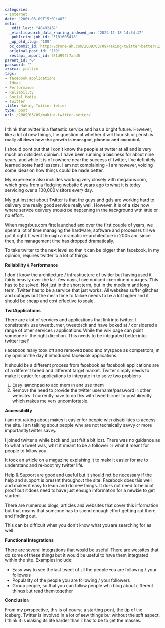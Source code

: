 ```yaml
---
categories:
- Internet
date: "2009-03-09T15:01:40Z"
meta:
  _edit_last: "48492462"
  _elasticsearch_data_sharing_indexed_on: "2024-11-18 14:54:37"
  _publicize_job_id: "5181605418"
  _wp_old_slug: "189"
  oc_commit_id: http://drone-ah.com/2009/03/09/making-twitter-better/1236791943
  original_post_id: "189"
  restapi_import_id: 591d994f7aad5
parent_id: "0"
password: ""
status: publish
tags:
- facebook applications
- Ideas
- Performance
- Reliability
- Social Media
- Twitter
title: Making Twitter Better
type: post
url: /2009/03/09/making-twitter-better/
---
```


I think that twitter is a fantastic service and has a bright future. However,
like a lot of new things, the question of whether it will flourish or perish is
really all down how the growth is managed, planned and executed.

I should point out that I don't know the people at twitter at all and is very
much an outsiders opinion. I have been running a business for about nine years,
and while it is of nowhere near the success of twitter, I've definitely learned
some hard lessons. I am not complaining - I am however, voicing some ideas on
how things could be made better.

My experience also includes working very closely with megabus.com, which grew
from a fledgling website 6 years ago to what it is today servicing over a
100,000 visitors every day.

My gut instinct about Twitter is that the guys and gals are working hard to
delivery one really good service really well. However, it is of a size now where
service delivery should be happening in the background with little or no effort.

<!--more-->

When megabus.com first launched and over the first couple of years, we spent a
lot of time managing the hardware, software and processes till we got it right.
It went through a dramatic re-architecture in 2005 and since then, the
management time has dropped dramatically.

To take twitter to the next level so that it can be bigger than facebook, in my
opinion, requires twitter to a lot of things:

**Reliability & Performance**

I don't know the architecture / infrastructure of twitter but having used it
fairly heavily over the last few days, have noticed intermittent outages. This
has to be solved. Not just in the short term, but in the medium and long term.
Twitter has to be a service that just works. All websites suffer glitches and
outages but the mean time to failure needs to be a lot higher and it should be
cheap and cost effective to scale.

**TwitApplications**

There are a lot of services and applications that link into twitter. I
consistently use tweetburner, tweetdeck and have looked at / considered a range
of other services / applications. While the wiki page can point someone in the
right direction. This needs to be integrated better into twitter itself

Facebook really took off and removed bebo and myspace as competitors, in my
opinion the day it introduced facebook applications.

It should be a different process from facebook as facebook applications are of a
different breed and different target market. Twitter simply needs to make it
easier for applications to integrate in to solve two problems

1.  Easy launchpad to add them in and use them
2.  Remove the need to provide the twitter username/password in other websites.
    I currently have to do this with tweetburner to post directly which makes me
    very uncomfortable.

**Accessibility**

I am not talking about makes it easier for people with disabilities to access
the site. I am talking about people who are not technically savvy or more
importantly twitter savvy.

I joined twitter a while back and just felt a bit lost. There was no guidance as
to what a tweet was, what it meant to be a follower or what it meant for people
to follow you.

It took an article on a magazine explaining it to make it easier for me to
understand and re-boot my twitter life.

Help & Support are good and useful but it should not be necessary if the help
and support is present throughout the site. Facebook does this well and makes it
easy to learn and do new things. It does not need to be idiot proof but it does
need to have just enough information for a newbie to get started.

There are numerous blogs, articles and websites that cover this information but
that means that someone has to spend enough effort getting out there and finding
out.

This can be difficult when you don't know what you are searching for as well.

**Functional Integrations**

There are several integrations that would be useful. There are websites that do
some of these things but it would be useful to have them integrated within the
site. Examples include:

- Easy way to see the last tweet of all the people you are following / your
  followers
- Popularity of the people you are following / your followers
- Group people, so that you can follow people who blog about different things
  but read them together

**Conclusion**

From my perspective, this is of course a starting point, the tip of the iceberg.
Twitter is involved in a lot of new things but without the soft aspect, I think
it is making its life harder than it has to be to get the masses.
